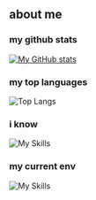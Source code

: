 ## about me

### my github stats

[![My GitHub stats](https://github-readme-stats-mauve-theta.vercel.app/api?username=wxkim&show_icons=true&theme=transparent)](https://github.com/anuraghazra/github-readme-stats)

### my top languages

![Top Langs](https://github-readme-stats-mauve-theta.vercel.app/api/top-langs/?username=wxkim&size_weight=0.5&count_weight=0.5&show_icons=true&theme=transparent&langs_count=8&layout=donut)

### i know

![My Skills](https://go-skill-icons.vercel.app/api/icons?i=ansys,assembly,bash,bsd,cuda,circleci,cmake,codeblocks,cpp,c,docker,golang,git,latex,linux,matlab,markdown,opencv,overleaf,qemu,qt,raspberrypi,rust,vim,,&titles=true&perline=6) 
### my current env

![My Skills](https://go-skill-icons.vercel.app/api/icons?i=apple,clion,bash,zen,arch,kitty,hyprland,firefox,windows,powershell,vscode,brave&titles=true&perline=4)





<!--

https://cdn.worldvectorlogo.com/logos/palantir-technologies-logo.svg
![LMT](https://cdn.worldvectorlogo.com/logos/lockheed-martin-1.svg)
"https://cdn.worldvectorlogo.com/logos/texas-instruments-1.svg",
"https://cdn.worldvectorlogo.com/logos/arm-computer.svg",
https://cdn.worldvectorlogo.com/logos/northrop-grumman-1.svg
https://cdn.worldvectorlogo.com/logos/cadence.svg
https://cdn.worldvectorlogo.com/logos/at-t-31999.svg
<img src="https://cdn.worldvectorlogo.com/logos/stmicroelectronics.svg" alt="STMicro" width="60" />
  <img src="https://cdn.worldvectorlogo.com/logos/altium-designer.svg" alt="Altium" width="60" />


-->
